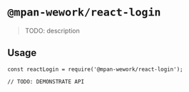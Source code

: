# `@mpan-wework/react-login`

> TODO: description

## Usage

```
const reactLogin = require('@mpan-wework/react-login');

// TODO: DEMONSTRATE API
```
